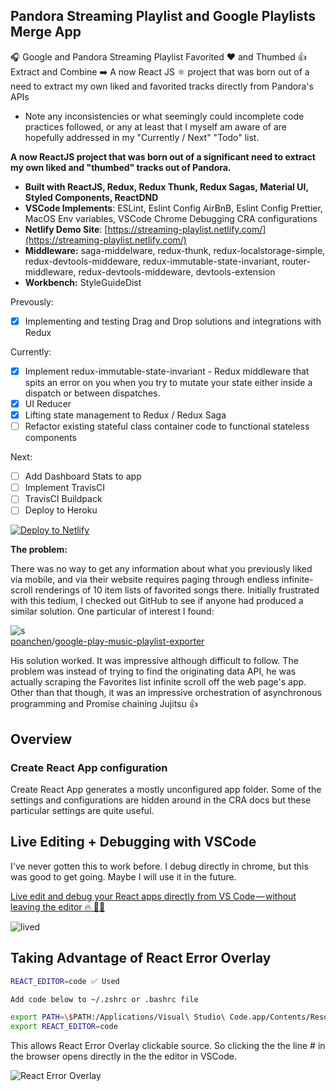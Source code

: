 ## Pandora Streaming Playlist and Google Playlists Merge App

🎧 Google and Pandora Streaming Playlist Favorited ❤️ and Thumbed 👍 Extract and Combine ➡️ A now React JS ⚛️ project that was born out of a need to extract my own liked and favorited tracks directly from Pandora's APIs

-   Note any inconsistencies or what seemingly could incomplete code practices followed, or any at least that I myself am aware of are hopefully addressed in my "Currently / Next" "Todo" list.

**A now ReactJS project that was born out of a significant need to extract my own liked and "thumbed" tracks out of Pandora.**

-   **Built with ReactJS, Redux, Redux Thunk, Redux Sagas, Material UI, Styled Components, ReactDND**
-   **VSCode Implements**: ESLint, Eslint Config AirBnB, Eslint Config Prettier, MacOS Env variables, VSCode Chrome Debugging CRA configurations
-   **Netlify Demo Site**: [https://streaming-playlist.netlify.com/](https://streaming-playlist.netlify.com/)
-   **Middleware:** saga-middelware, redux-thunk, redux-localstorage-simple, redux-devtools-middeware, redux-immutable-state-invariant, router-middleware, redux-devtools-middeware, devtools-extension
-   **Workbench:** StyleGuideDist

Prevously:

-   [x] Implementing and testing Drag and Drop solutions and integrations with Redux

Currently:

-   [x] Implement redux-immutable-state-invariant - Redux middleware that spits an error on you when you try to mutate your state either inside a dispatch or between dispatches.
-   [x] UI Reducer
-   [x] Lifting state management to Redux / Redux Saga
-   [ ] Refactor existing stateful class container code to functional stateless components

Next:

-   [ ] Add Dashboard Stats to app
-   [ ] Implement TravisCI
-   [ ] TravisCI Buildpack
-   [ ] Deploy to Heroku

[![Deploy to Netlify](https://www.netlify.com/img/deploy/button.svg)
](https://app.netlify.com/start/deploy?repository=https://github.com/evanmeeks/streaming-playlist)

**The problem:**

There was no way to get any information about what you previously liked via mobile, and via their website requires paging through endless infinite-scroll renderings of 10 item lists of favorited songs there.
Initially frustrated with this tedium, I checked out GitHub to see if anyone had produced a similar solution.
One particular of interest I found:

![s](https://avatars0.githubusercontent.com/u/12833803?s=40&v=4)  
[poanchen](https://github.com/poanchen)/[google-play-music-playlist-exporter](https://github.com/poanchen/google-play-music-playlist-exporter)

His solution worked. It was impressive although difficult to follow. The problem was instead of trying to find the originating data API, he was actually scraping the Favorites list infinite scroll off the web page's app. Other than that though, it was an impressive orchestration of asynchronous programming and Promise chaining Jujitsu 👍

## Overview

### Create React App configuration

Create React App generates a mostly unconfigured app folder. Some of the settings and configurations are hidden around in the CRA docs but these particular settings are quite useful.

## Live Editing + Debugging with VSCode

I've never gotten this to work before. I debug directly in chrome, but this was good to get going. Maybe I will use it in the future.

[Live edit and debug your React apps directly from VS Code — without leaving the editor 🔥 🎉🎈](https://medium.com/@auchenberg/live-edit-and-debug-your-react-apps-directly-from-vs-code-without-leaving-the-editor-3da489ed905f)

![lived](https://github.com/evanmeeks/streaming-playlist/blob/master/src/assets/liveedit.gif?raw=true)

## Taking Advantage of React Error Overlay

```.sh
REACT_EDITOR=code ✅ Used

Add code below to ~/.zshrc or .bashrc file

export PATH=\$PATH:/Applications/Visual\ Studio\ Code.app/Contents/Resources/app/bin
export REACT_EDITOR=code

```

This allows React Error Overlay clickable source. So clicking the the line # in the browser opens directly in the the editor in VSCode.

![React Error Overlay](https://raw.githubusercontent.com/evanmeeks/streaming-playlist/master/src/assets/react-error-overlay.png)

<!--stackedit_data:
eyJoaXN0b3J5IjpbLTExMDg4NTgzOTksMTMzNDU4Mjg1M119
-->
<!--stackedit_data:
eyJoaXN0b3J5IjpbLTE2NjE0MDY4MTgsLTI0MjUxNDgxOV19
-->

